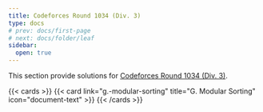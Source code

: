 ```yaml
---
title: Codeforces Round 1034 (Div. 3)
type: docs
# prev: docs/first-page
# next: docs/folder/leaf
sidebar:
  open: true
---
```


This section provide solutions for [Codeforces Round 1034 (Div. 3)](https://codeforces.com/contest/2123).

{{< cards >}}
  {{< card link="g.-modular-sorting" title="G. Modular Sorting" icon="document-text" >}}
{{< /cards >}}
